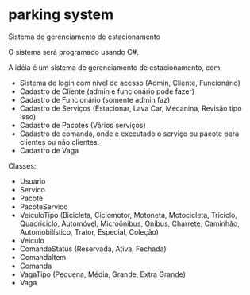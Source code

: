 # parking system
Sistema de gerenciamento de estacionamento

O sistema será programado usando C#.

A idéia é um sistema de gerenciamento de estacionamento, com:
- Sistema de login com nivel de acesso (Admin, Cliente, Funcionário)
- Cadastro de Cliente (admin e funcionário pode fazer)
- Cadastro de Funcionário (somente admin faz)
- Cadastro de Serviços (Estacionar, Lava Car, Mecanina, Revisão tipo isso)
- Cadastro de Pacotes (Vários serviços)
- Cadastro de comanda, onde é executado o serviço ou pacote para clientes ou não clientes.
- Cadastro de Vaga

Classes:
- Usuario
- Servico
- Pacote
- PacoteServico
- VeiculoTipo (Bicicleta, Ciclomotor, Motoneta, Motocicleta, Triciclo, Quadriciclo, Automóvel, Microônibus, Onibus, Charrete, Caminhão, Automobilístico, Trator, Especial, Coleção) 
- Veiculo
- ComandaStatus (Reservada, Ativa, Fechada)
- ComandaItem
- Comanda
- VagaTipo (Pequena, Média, Grande, Extra Grande)
- Vaga
